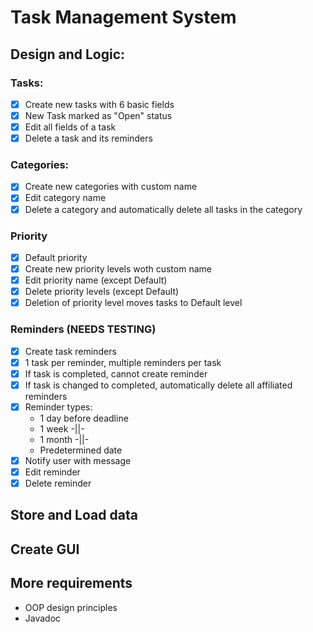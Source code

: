 # Task Management System

## Design and Logic:

### Tasks:

- [x] Create new tasks with 6 basic fields
- [x] New Task marked as "Open" status
- [x] Edit all fields of a task
- [x] Delete a task and its reminders

### Categories:

- [x] Create new categories with custom name
- [x] Edit category name
- [x] Delete a category and automatically delete all tasks in the category

### Priority

- [x] Default priority
- [x] Create new priority levels woth custom name
- [x] Edit priority name (except Default)
- [x] Delete priority levels (except Default)
- [x] Deletion of priority level moves tasks to Default level

### Reminders (NEEDS TESTING)

- [x] Create task reminders
- [x] 1 task per reminder, multiple reminders per task
- [x] If task is completed, cannot create reminder
- [x] If task is changed to completed, automatically delete all affiliated reminders
- [x] Reminder types:
    * 1 day before deadline
    * 1 week -||-
    * 1 month -||-
    * Predetermined date
- [x] Notify user with message
- [x] Edit reminder
- [x] Delete reminder

## Store and Load data

## Create GUI

## More requirements

- OOP design principles
- Javadoc
